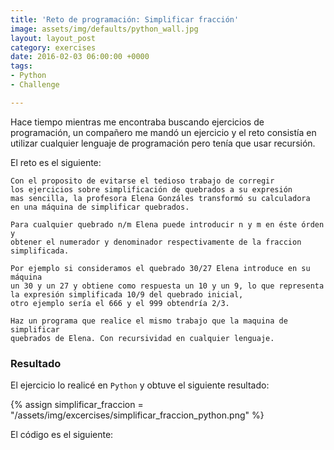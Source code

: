 ```yaml
---
title: 'Reto de programación: Simplificar fracción'
image: assets/img/defaults/python_wall.jpg
layout: layout_post
category: exercises
date: 2016-02-03 06:00:00 +0000
tags:
- Python
- Challenge

---
```

Hace tiempo mientras me encontraba buscando ejercicios de programación, un compañero me mandó un ejercicio y el reto consistía en utilizar cualquier lenguaje de programación pero tenía que usar recursión.

El reto es el siguiente: 

```text
Con el proposito de evitarse el tedioso trabajo de corregir
los ejercicios sobre simplificación de quebrados a su expresión
mas sencilla, la profesora Elena Gonzáles transformó su calculadora
en una máquina de simplificar quebrados. 

Para cualquier quebrado n/m Elena puede introducir n y m en éste órden y 
obtener el numerador y denominador respectivamente de la fraccion simplificada. 

Por ejemplo si consideramos el quebrado 30/27 Elena introduce en su máquina 
un 30 y un 27 y obtiene como respuesta un 10 y un 9, lo que representa 
la expresión simplificada 10/9 del quebrado inicial, 
otro ejemplo sería el 666 y el 999 obtendría 2/3.

Haz un programa que realice el mismo trabajo que la maquina de simplificar
quebrados de Elena. Con recursividad en cualquier lenguaje.
```

### Resultado

El ejercicio lo realicé en `Python` y obtuve el siguiente resultado: 

{% assign simplificar_fraccion = "/assets/img/excercises/simplificar_fraccion_python.png" %}
<a href="{{ site.baseurl }}{{ simplificar_fraccion }}">
  <img class="img__responsive" src="{{ site.baseurl }}{{ simplificar_fraccion }}" alt="">
</a>

El código es el siguiente:

<code data-gist-id="75e6efd821d29f3fe4c6"></code>
